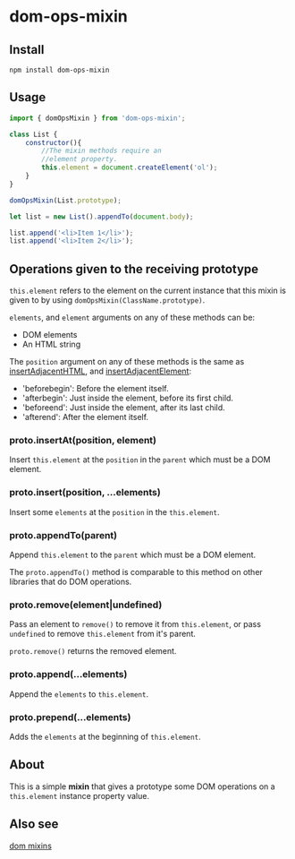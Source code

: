 dom-ops-mixin
===

Install
---

`npm install dom-ops-mixin`

Usage
---

```javascript
import { domOpsMixin } from 'dom-ops-mixin';

class List {
    constructor(){
        //The mixin methods require an
        //element property.
        this.element = document.createElement('ol');
    }
}

domOpsMixin(List.prototype);

let list = new List().appendTo(document.body);

list.append('<li>Item 1</li>');
list.append('<li>Item 2</li>');
```

Operations given to the receiving prototype
------------

`this.element` refers to the element on the current instance that this mixin is given to by using `domOpsMixin(ClassName.prototype)`.

`elements`, and `element` arguments on any of these methods can be:

* DOM elements
* An HTML string

The `position` argument on any of these methods is the same as [insertAdjacentHTML](https://developer.mozilla.org/en-US/docs/Web/API/Element/insertAdjacentHTML), and [insertAdjacentElement](https://developer.mozilla.org/en-US/docs/Web/API/Element/insertAdjacentElement):


* 'beforebegin': Before the element itself.
* 'afterbegin': Just inside the element, before its first child.
* 'beforeend': Just inside the element, after its last child.
* 'afterend': After the element itself.


### proto.insertAt(position, element)

Insert `this.element` at the `position` in the `parent` which must be a DOM element.

### proto.insert(position, ...elements)

Insert some `elements` at the `position` in the `this.element`.

### proto.appendTo(parent)

Append `this.element` to the `parent` which must be a DOM element.

The `proto.appendTo()` method is comparable to this method on other libraries that do DOM operations.

### proto.remove(element|undefined)

Pass an element to `remove()` to remove it from `this.element`, or pass `undefined` to remove `this.element` from it's parent.

`proto.remove()` returns the removed element.

### proto.append(...elements)

Append the `elements` to `this.element`.

### proto.prepend(...elements)

Adds the `elements` at the beginning of `this.element`.

About
---

This is a simple **mixin** that gives a prototype some DOM operations on a `this.element` instance property value.

Also see
----

[dom mixins](https://www.npmjs.com/search?q=dom%20mixin)

